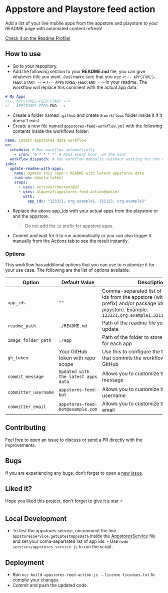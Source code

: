 # Appstore and Playstore feed action  

Add a list of your live mobile apps from the appstore and playstore to your README page with automated content refresh!

[Check it on the Readme Profile!](https://github.com/Alqueraf/Alqueraf#-latest-projects)

## How to use

- Go to your repository.
- Add the following section to your **README.md** file, you can give whatever title you want. Just make sure that you use `<!-- APPSTORES-FEED:START --><!-- APPSTORES-FEED:END -->` in your readme. The workflow will replace this comment with the actual app data:

```markdown
# My Apps
<!-- APPSTORES-FEED:START -->
<!-- APPSTORES-FEED:END -->
```

- Create a folder named `.github` and create a `workflows` folder inside it if it doesn't exist.
- Create a new file named `appstores-feed-workflow.yml` with the following contents inside the workflows folder:

```yaml
name: Latest appstores data workflow
on:
  schedule: # Run workflow automatically
    - cron: '0 * * * *' # Runs every hour, on the hour
  workflow_dispatch: # Run workflow manually (without waiting for the cron to be called), through the Github Actions Workflow page directly
jobs:
  update-readme-with-apps:
    name: Update this repo's README with latest appstores data
    runs-on: ubuntu-latest
    steps:
      - uses: actions/checkout@v2
      - uses: alqueraf/appstores-feed-action@master
        with:
          app_ids: "123321, org.example1, 321123, org.example2"
```

- Replace the above app_ids with your actual apps from the playstore or and the appstore.
  > Do not add the `id` prefix for appstore apps.
- Commit and wait for it to run automatically or you can also trigger it manually from the Actions tab to see the result instantly.

### Options

This workflow has additional options that you can use to customize it for your use case. The following are the list of options available:

| Option | Default Value | Description | Required |
|--------|--------|--------|--------|
| `app_ids` | `""` | Comma-separated list of appstore app ids from the appstore (without the id prefix) and/or package ids from the playstore. Example: `123321,org.example1,321123,org.example2` | Yes  |
| `readme_path` | `./README.md` | Path of the readme file you want to update | No  |
| `image_folder_path` | `./app` | Path of the folder to store an svg image for each app | No |
| `gh_token` | Your GitHub token with repo scope | Use this to configure the token of the user that commits the workflow result to GitHub | No |
| `commit_message` | `Updated with the latest apps data` | Allows you to customize the commit message | No |
| `committer_username` | `appstores-feed-bot` | Allows you to customize the committer username | No |
| `committer_email` | `appstores-feed-bot@example.com` | Allows you to customize the committer email | No |

## Contributing

Feel free to open an issue to discuss or send a PR directly with the improvements.

## Bugs

If you are experiencing any bugs, don’t forget to open a [new issue](https://github.com/alqueraf/appstores-feed-action/issues/new).

## Liked it?

Hope you liked this project, don't forget to give it a star ⭐

## Local Development

- To test the appstores service, uncomment the line `appstoresService.getLatestAppsData` inside the [AppstoresService](services/appstores.service.js) file and set your coma-separtated list of app ids. - Use `node services/appstores.service.js` to run the script.

## Deployment

- Run `ncc build appstores-feed-action.js --license licenses.txt` to compile your changes.
- Commit and push the updated code.
